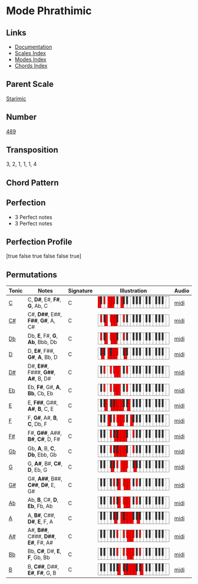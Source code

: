 # Mode Phrathimic

## Links

- [Documentation](README.md)
- [Scales Index](Scales.md)
- [Modes Index](Modes.md)
- [Chords Index](Chords.md)

## Parent Scale

[Starimic](ScaleStarimic.md)

## Number

[489](https://ianring.com/musictheory/scales/489)

## Transposition

3, 2, 1, 1, 1, 4

## Chord Pattern



## Perfection

- 3 Perfect notes
- 3 Perfect notes

## Perfection Profile

[true false true false false true]

## Permutations

| Tonic | Notes | Signature | Illustration | Audio |
|-------|-------|-----------|--------------|-------|
| [C](ModeCNaturalPhrathimic.md) | C, **D#**, E#, **F#**, **G**, Ab, C | C | ![CNaturalPhrathimic](ModeCNaturalPhrathimic.png) | [midi](https://github.com/edipermadi/music/blob/main/docs/ModeCNaturalPhrathimic.mid?raw=true) |
| [C#](ModeCSharpPhrathimic.md) | C#, **D##**, E##, **F##**, **G#**, A, C# | C | ![CSharpPhrathimic](ModeCSharpPhrathimic.png) | [midi](https://github.com/edipermadi/music/blob/main/docs/ModeCSharpPhrathimic.mid?raw=true) |
| [Db](ModeDFlatPhrathimic.md) | Db, **E**, F#, **G**, **Ab**, Bbb, Db | C | ![DFlatPhrathimic](ModeDFlatPhrathimic.png) | [midi](https://github.com/edipermadi/music/blob/main/docs/ModeDFlatPhrathimic.mid?raw=true) |
| [D](ModeDNaturalPhrathimic.md) | D, **E#**, F##, **G#**, **A**, Bb, D | C | ![DNaturalPhrathimic](ModeDNaturalPhrathimic.png) | [midi](https://github.com/edipermadi/music/blob/main/docs/ModeDNaturalPhrathimic.mid?raw=true) |
| [D#](ModeDSharpPhrathimic.md) | D#, **E##**, F###, **G##**, **A#**, B, D# | C | ![DSharpPhrathimic](ModeDSharpPhrathimic.png) | [midi](https://github.com/edipermadi/music/blob/main/docs/ModeDSharpPhrathimic.mid?raw=true) |
| [Eb](ModeEFlatPhrathimic.md) | Eb, **F#**, G#, **A**, **Bb**, Cb, Eb | C | ![EFlatPhrathimic](ModeEFlatPhrathimic.png) | [midi](https://github.com/edipermadi/music/blob/main/docs/ModeEFlatPhrathimic.mid?raw=true) |
| [E](ModeENaturalPhrathimic.md) | E, **F##**, G##, **A#**, **B**, C, E | C | ![ENaturalPhrathimic](ModeENaturalPhrathimic.png) | [midi](https://github.com/edipermadi/music/blob/main/docs/ModeENaturalPhrathimic.mid?raw=true) |
| [F](ModeFNaturalPhrathimic.md) | F, **G#**, A#, **B**, **C**, Db, F | C | ![FNaturalPhrathimic](ModeFNaturalPhrathimic.png) | [midi](https://github.com/edipermadi/music/blob/main/docs/ModeFNaturalPhrathimic.mid?raw=true) |
| [F#](ModeFSharpPhrathimic.md) | F#, **G##**, A##, **B#**, **C#**, D, F# | C | ![FSharpPhrathimic](ModeFSharpPhrathimic.png) | [midi](https://github.com/edipermadi/music/blob/main/docs/ModeFSharpPhrathimic.mid?raw=true) |
| [Gb](ModeGFlatPhrathimic.md) | Gb, **A**, B, **C**, **Db**, Ebb, Gb | C | ![GFlatPhrathimic](ModeGFlatPhrathimic.png) | [midi](https://github.com/edipermadi/music/blob/main/docs/ModeGFlatPhrathimic.mid?raw=true) |
| [G](ModeGNaturalPhrathimic.md) | G, **A#**, B#, **C#**, **D**, Eb, G | C | ![GNaturalPhrathimic](ModeGNaturalPhrathimic.png) | [midi](https://github.com/edipermadi/music/blob/main/docs/ModeGNaturalPhrathimic.mid?raw=true) |
| [G#](ModeGSharpPhrathimic.md) | G#, **A##**, B##, **C##**, **D#**, E, G# | C | ![GSharpPhrathimic](ModeGSharpPhrathimic.png) | [midi](https://github.com/edipermadi/music/blob/main/docs/ModeGSharpPhrathimic.mid?raw=true) |
| [Ab](ModeAFlatPhrathimic.md) | Ab, **B**, C#, **D**, **Eb**, Fb, Ab | C | ![AFlatPhrathimic](ModeAFlatPhrathimic.png) | [midi](https://github.com/edipermadi/music/blob/main/docs/ModeAFlatPhrathimic.mid?raw=true) |
| [A](ModeANaturalPhrathimic.md) | A, **B#**, C##, **D#**, **E**, F, A | C | ![ANaturalPhrathimic](ModeANaturalPhrathimic.png) | [midi](https://github.com/edipermadi/music/blob/main/docs/ModeANaturalPhrathimic.mid?raw=true) |
| [A#](ModeASharpPhrathimic.md) | A#, **B##**, C###, **D##**, **E#**, F#, A# | C | ![ASharpPhrathimic](ModeASharpPhrathimic.png) | [midi](https://github.com/edipermadi/music/blob/main/docs/ModeASharpPhrathimic.mid?raw=true) |
| [Bb](ModeBFlatPhrathimic.md) | Bb, **C#**, D#, **E**, **F**, Gb, Bb | C | ![BFlatPhrathimic](ModeBFlatPhrathimic.png) | [midi](https://github.com/edipermadi/music/blob/main/docs/ModeBFlatPhrathimic.mid?raw=true) |
| [B](ModeBNaturalPhrathimic.md) | B, **C##**, D##, **E#**, **F#**, G, B | C | ![BNaturalPhrathimic](ModeBNaturalPhrathimic.png) | [midi](https://github.com/edipermadi/music/blob/main/docs/ModeBNaturalPhrathimic.mid?raw=true) |
